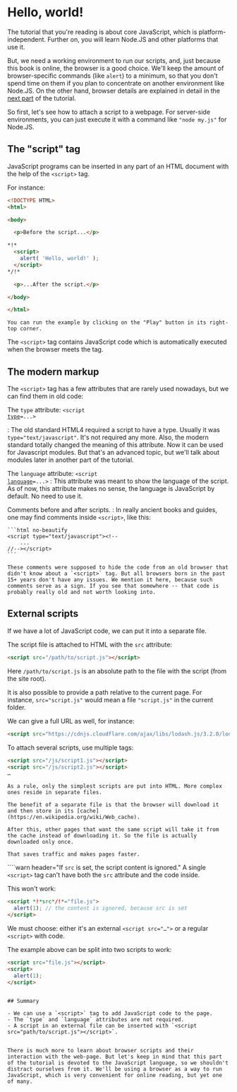 # Hello, world!

The tutorial that you're reading is about core JavaScript, which is platform-independent. Further on, you will learn Node.JS and other platforms that use it.

But, we need a working environment to run our scripts, and, just because this book is online, the browser is a good choice. We'll keep the amount of browser-specific commands (like `alert`) to a minimum, so that you don't spend time on them if you plan to concentrate on another environment like Node.JS. On the other hand, browser details are explained in detail in the [next part](/ui) of the tutorial.

So first, let's see how to attach a script to a webpage. For server-side environments, you can just execute it with a command like `"node my.js"` for Node.JS.


## The "script" tag

JavaScript programs can be inserted in any part of an HTML document with the help of the `<script>` tag.

For instance:

```html run height=100
<!DOCTYPE HTML>
<html>

<body>

  <p>Before the script...</p>

*!*
  <script>
    alert( 'Hello, world!' );
  </script>
*/!*

  <p>...After the script.</p>

</body>

</html>
```

```online
You can run the example by clicking on the "Play" button in its right-top corner.
```

The `<script>` tag contains JavaScript code which is automatically executed when the browser meets the tag.


## The modern markup

The `<script>` tag has a few attributes that are rarely used nowadays, but we can find them in old code:

 The `type` attribute: <code>&lt;script <u>type</u>=...&gt;</code>

 : The old standard HTML4 required a script to have a type. Usually it was `type="text/javascript"`. It's not required any more. Also, the modern standard totally changed the meaning of this attribute. Now it can be used for Javascript modules. But that's an advanced topic, but we'll talk about modules later in another part of the tutorial. 

 The `language` attribute: <code>&lt;script <u>language</u>=...&gt;</code>
  : This attribute was meant to show the language of the script. As of now, this attribute makes no sense, the language is JavaScript by default. No need to use it.

Comments before and after scripts.
: In really ancient books and guides, one may find comments inside `<script>`, like this:

    ```html no-beautify
    <script type="text/javascript"><!--
        ...
    //--></script>
    ```

    These comments were supposed to hide the code from an old browser that didn't know about a `<script>` tag. But all browsers born in the past 15+ years don't have any issues. We mention it here, because such comments serve as a sign. If you see that somewhere -- that code is probably really old and not worth looking into.


## External scripts

If we have a lot of JavaScript code, we can put it into a separate file.

The script file is attached to HTML with the `src` attribute:

```html
<script src="/path/to/script.js"></script>
```

Here `/path/to/script.js` is an absolute path to the file with the script (from the site root).

It is also possible to provide a path relative to the current page. For instance, `src="script.js"` would mean a file `"script.js"` in the current folder.

We can give a full URL as well, for instance:

```html
<script src="https://cdnjs.cloudflare.com/ajax/libs/lodash.js/3.2.0/lodash.js"></script>
```

To attach several scripts, use multiple tags:

```html
<script src="/js/script1.js"></script>
<script src="/js/script2.js"></script>
…
```

```smart
As a rule, only the simplest scripts are put into HTML. More complex ones reside in separate files.

The benefit of a separate file is that the browser will download it and then store in its [cache](https://en.wikipedia.org/wiki/Web_cache).

After this, other pages that want the same script will take it from the cache instead of downloading it. So the file is actually downloaded only once.

That saves traffic and makes pages faster.
```

````warn header="If `src` is set, the script content is ignored."
A single `<script>` tag can't have both the `src` attribute and the code inside.

This won't work:

```html
<script *!*src*/!*="file.js">
  alert(1); // the content is ignored, because src is set
</script>
```

We must choose: either it's an external `<script src="…">` or a regular `<script>` with code.

The example above can be split into two scripts to work:

```html
<script src="file.js"></script>
<script>
  alert(1);
</script>
```
````

## Summary

- We can use a `<script>` tag to add JavaScript code to the page.
- The `type` and `language` attributes are not required.
- A script in an external file can be inserted with `<script src="path/to/script.js"></script>`.


There is much more to learn about browser scripts and their interaction with the web-page. But let's keep in mind that this part of the tutorial is devoted to the JavaScript language, so we shouldn't distract ourselves from it. We'll be using a browser as a way to run JavaScript, which is very convenient for online reading, but yet one of many.
